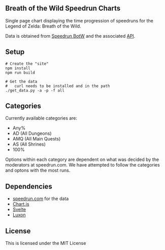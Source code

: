 Breath of the Wild Speedrun Charts
----------------------------------

Single page chart displaying the time progression of speedruns for the Legend of Zelda: Breath of the Wild.

Data is obtained from [Speedrun BotW](https://speedrun.com/botw/) and the associated [API](https://github.com/speedruncomorg/api).

Setup
-----

    # Create the "site"
    npm install
    npm run build

    # Get the data
    #   curl needs to be installed and in the path
    ./get_data.py -a -p -f all

Categories
----------

Currently available categories are:
  - Any%
  - AD (All Dungeons)
  - AMQ (All Main Quests)
  - AS (All Shrines)
  - 100%

Options within each category are dependent on what was decided by the
moderators at speedrun.com. We have attempted to follow the categories
and optons with the most runs.

Dependencies
------------
- [speedrun.com](https://www.speedrun.com/) for the data
- [Chart.js](https://chartjs.org)
- [Svelte](https://svelte.dev)
- [Luxon](https://moment.github.io/luxon/)

License
-------
This is licensed under the MIT License

